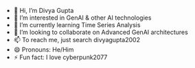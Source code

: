 - 👋 Hi, I’m Divya Gupta
- 👀 I’m interested in GenAI & other AI technologies
- 🌱 I’m currently learning Time Series Analysis
- 💞️ I’m looking to collaborate on Advanced GenAI architectures
- 📫 To reach me, just search divyagupta2002
- 😄 Pronouns: He/Him
- ⚡ Fun fact: I love cyberpunk2077

<!---
divya-smarttrak/divya-smarttrak is a ✨ special ✨ repository because its `README.md` (this file) appears on your GitHub profile.
You can click the Preview link to take a look at your changes.
--->
